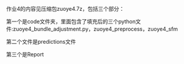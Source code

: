 作业4的内容见压缩包zuoye4.7z，包括三个部分：

第一个是code文件夹，里面包含了填充后的三个python文件:zuoye4_bundle_adjustment.py，zuoye4_preprocess，zuoye4_sfm

第二个文件是predictions文件

第三个是Report
